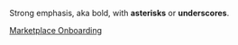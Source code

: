 Strong emphasis, aka bold, with **asterisks** or __underscores__.

[Marketplace Onboarding](https://docs.google.com/spreadsheets/d/1xTJ1vk7yeBclOXkkcUbN_BNN5bXe_IiwdxChgWc8HXs/edit#gid=625803301)
